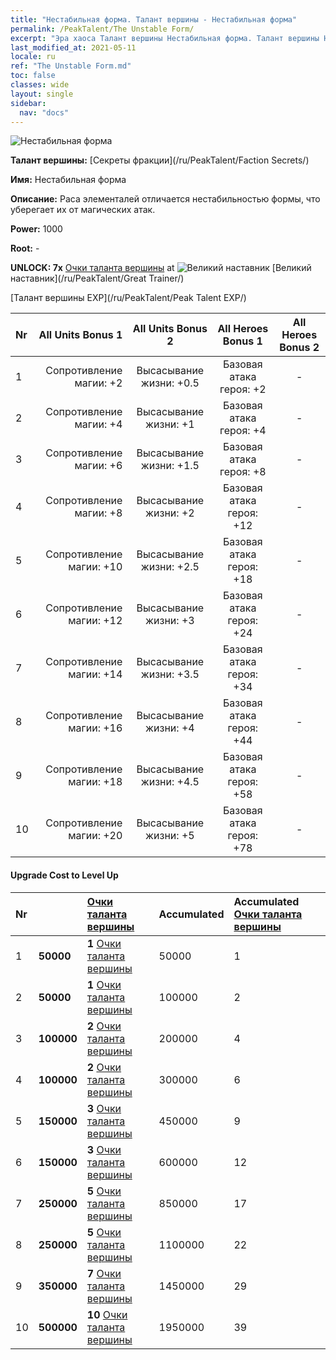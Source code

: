 ```yaml
---
title: "Нестабильная форма. Талант вершины - Нестабильная форма"
permalink: /PeakTalent/The Unstable Form/
excerpt: "Эра хаоса Талант вершины Нестабильная форма. Талант вершины Нестабильная форма. Нестабильная форма"
last_modified_at: 2021-05-11
locale: ru
ref: "The Unstable Form.md"
toc: false
classes: wide
layout: single
sidebar:
  nav: "docs"
---
```


  ![Нестабильная форма](/images/pt/talent_3002.png)

  **Талант вершины:** [Секреты фракции](/ru/PeakTalent/Faction Secrets/)

  **Имя:** Нестабильная форма

  **Описание:** Раса элементалей отличается нестабильностью формы, что уберегает их от магических атак.

  **Power:** 1000

  **Root:** -

  **UNLOCK: 7x** [Очки таланта вершины](/ItemsRU/con_934/) at ![Великий наставник](/images/pt/talent_3001.png) [Великий наставник](/ru/PeakTalent/Great Trainer/)

  [Талант вершины EXP](/ru/PeakTalent/Peak Talent EXP/)

  | Nr | All Units Bonus 1 | All Units Bonus 2 | All Heroes Bonus 1 | All Heroes Bonus 2 |
  |:---|--------------:|:-------------:|:-------------:|:-------------:|
  | 1 | Сопротивление магии: +2 | Высасывание жизни: +0.5 | Базовая атака героя: +2 | - |
  | 2 | Сопротивление магии: +4 | Высасывание жизни: +1 | Базовая атака героя: +4 | - |
  | 3 | Сопротивление магии: +6 | Высасывание жизни: +1.5 | Базовая атака героя: +8 | - |
  | 4 | Сопротивление магии: +8 | Высасывание жизни: +2 | Базовая атака героя: +12 | - |
  | 5 | Сопротивление магии: +10 | Высасывание жизни: +2.5 | Базовая атака героя: +18 | - |
  | 6 | Сопротивление магии: +12 | Высасывание жизни: +3 | Базовая атака героя: +24 | - |
  | 7 | Сопротивление магии: +14 | Высасывание жизни: +3.5 | Базовая атака героя: +34 | - |
  | 8 | Сопротивление магии: +16 | Высасывание жизни: +4 | Базовая атака героя: +44 | - |
  | 9 | Сопротивление магии: +18 | Высасывание жизни: +4.5 | Базовая атака героя: +58 | - |
  | 10 | Сопротивление магии: +20 | Высасывание жизни: +5 | Базовая атака героя: +78 | - |


#### Upgrade Cost to Level Up

  | Nr | <i class="fas fa-coins"/> | [Очки таланта вершины](/ItemsRU/con_934/) | Accumulated <i class="fas fa-coins"/> | Accumulated [Очки таланта вершины](/ItemsRU/con_934/) |
  |:---|:--------------|:-------------|:-------------|:-------------|
  | 1 | **50000** | **1** [Очки таланта вершины](/ItemsRU/con_934/) | 50000 | 1 |
  | 2 | **50000** | **1** [Очки таланта вершины](/ItemsRU/con_934/) | 100000 | 2 |
  | 3 | **100000** | **2** [Очки таланта вершины](/ItemsRU/con_934/) | 200000 | 4 |
  | 4 | **100000** | **2** [Очки таланта вершины](/ItemsRU/con_934/) | 300000 | 6 |
  | 5 | **150000** | **3** [Очки таланта вершины](/ItemsRU/con_934/) | 450000 | 9 |
  | 6 | **150000** | **3** [Очки таланта вершины](/ItemsRU/con_934/) | 600000 | 12 |
  | 7 | **250000** | **5** [Очки таланта вершины](/ItemsRU/con_934/) | 850000 | 17 |
  | 8 | **250000** | **5** [Очки таланта вершины](/ItemsRU/con_934/) | 1100000 | 22 |
  | 9 | **350000** | **7** [Очки таланта вершины](/ItemsRU/con_934/) | 1450000 | 29 |
  | 10 | **500000** | **10** [Очки таланта вершины](/ItemsRU/con_934/) | 1950000 | 39 |
